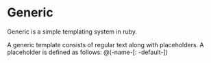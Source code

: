 # Generic
Generic is a simple templating system in ruby.

A generic template consists of regular text along with placeholders. A placeholder is defined as follows: @(-name-[: -default-])